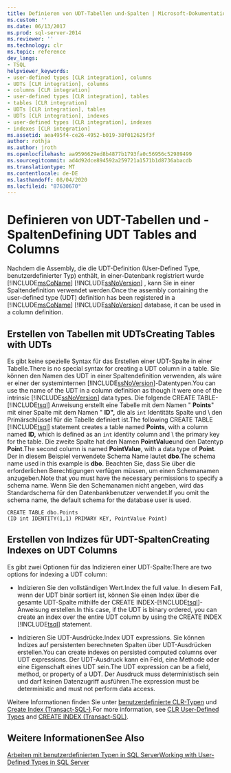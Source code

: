 ```yaml
---
title: Definieren von UDT-Tabellen und-Spalten | Microsoft-Dokumentation
ms.custom: ''
ms.date: 06/13/2017
ms.prod: sql-server-2014
ms.reviewer: ''
ms.technology: clr
ms.topic: reference
dev_langs:
- TSQL
helpviewer_keywords:
- user-defined types [CLR integration], columns
- UDTs [CLR integration], columns
- columns [CLR integration]
- user-defined types [CLR integration], tables
- tables [CLR integration]
- UDTs [CLR integration], tables
- UDTs [CLR integration], indexes
- user-defined types [CLR integration], indexes
- indexes [CLR integration]
ms.assetid: aea495f4-ce26-4952-b019-38f012625f3f
author: rothja
ms.author: jroth
ms.openlocfilehash: aa9596629ed8b4877b1793fa0c56956c52989499
ms.sourcegitcommit: ad4d92dce894592a259721a1571b1d8736abacdb
ms.translationtype: MT
ms.contentlocale: de-DE
ms.lasthandoff: 08/04/2020
ms.locfileid: "87630670"
---
```

# <a name="defining-udt-tables-and-columns"></a><span data-ttu-id="ac769-102">Definieren von UDT-Tabellen und -Spalten</span><span class="sxs-lookup"><span data-stu-id="ac769-102">Defining UDT Tables and Columns</span></span>
  <span data-ttu-id="ac769-103">Nachdem die Assembly, die die UDT-Definition (User-Defined Type, benutzerdefinierter Typ) enthält, in einer-Datenbank registriert wurde [!INCLUDE[msCoName](../../includes/msconame-md.md)] [!INCLUDE[ssNoVersion](../../includes/ssnoversion-md.md)] , kann Sie in einer Spaltendefinition verwendet werden.</span><span class="sxs-lookup"><span data-stu-id="ac769-103">Once the assembly containing the user-defined type (UDT) definition has been registered in a [!INCLUDE[msCoName](../../includes/msconame-md.md)] [!INCLUDE[ssNoVersion](../../includes/ssnoversion-md.md)] database, it can be used in a column definition.</span></span>  
  
## <a name="creating-tables-with-udts"></a><span data-ttu-id="ac769-104">Erstellen von Tabellen mit UDTs</span><span class="sxs-lookup"><span data-stu-id="ac769-104">Creating Tables with UDTs</span></span>  
 <span data-ttu-id="ac769-105">Es gibt keine spezielle Syntax für das Erstellen einer UDT-Spalte in einer Tabelle.</span><span class="sxs-lookup"><span data-stu-id="ac769-105">There is no special syntax for creating a UDT column in a table.</span></span> <span data-ttu-id="ac769-106">Sie können den Namen des UDT in einer Spaltendefinition verwenden, als wäre er einer der systeminternen [!INCLUDE[ssNoVersion](../../includes/ssnoversion-md.md)]-Datentypen.</span><span class="sxs-lookup"><span data-stu-id="ac769-106">You can use the name of the UDT in a column definition as though it were one of the intrinsic [!INCLUDE[ssNoVersion](../../includes/ssnoversion-md.md)] data types.</span></span> <span data-ttu-id="ac769-107">Die folgende CREATE TABLE- [!INCLUDE[tsql](../../includes/tsql-md.md)] Anweisung erstellt eine Tabelle mit dem Namen " **Points**" mit einer Spalte mit dem Namen " **ID",** die als `int` Identitäts Spalte und \ den Primärschlüssel für die Tabelle definiert ist.</span><span class="sxs-lookup"><span data-stu-id="ac769-107">The following CREATE TABLE [!INCLUDE[tsql](../../includes/tsql-md.md)] statement creates a table named **Points**, with a column named **ID,** which is defined as an `int` identity column and \ the primary key for the table.</span></span> <span data-ttu-id="ac769-108">Die zweite Spalte hat den Namen **PointValue**und den Datentyp **Point**.</span><span class="sxs-lookup"><span data-stu-id="ac769-108">The second column is named **PointValue**, with a data type of **Point**.</span></span> <span data-ttu-id="ac769-109">Der in diesem Beispiel verwendete Schema Name lautet **dbo**.</span><span class="sxs-lookup"><span data-stu-id="ac769-109">The schema name used in this example is **dbo**.</span></span> <span data-ttu-id="ac769-110">Beachten Sie, dass Sie über die erforderlichen Berechtigungen verfügen müssen, um einen Schemanamen anzugeben.</span><span class="sxs-lookup"><span data-stu-id="ac769-110">Note that you must have the necessary permissions to specify a schema name.</span></span> <span data-ttu-id="ac769-111">Wenn Sie den Schemanamen nicht angeben, wird das Standardschema für den Datenbankbenutzer verwendet.</span><span class="sxs-lookup"><span data-stu-id="ac769-111">If you omit the schema name, the default schema for the database user is used.</span></span>  
  
```  
CREATE TABLE dbo.Points   
(ID int IDENTITY(1,1) PRIMARY KEY, PointValue Point)  
```  
  
## <a name="creating-indexes-on-udt-columns"></a><span data-ttu-id="ac769-112">Erstellen von Indizes für UDT-Spalten</span><span class="sxs-lookup"><span data-stu-id="ac769-112">Creating Indexes on UDT Columns</span></span>  
 <span data-ttu-id="ac769-113">Es gibt zwei Optionen für das Indizieren einer UDT-Spalte:</span><span class="sxs-lookup"><span data-stu-id="ac769-113">There are two options for indexing a UDT column:</span></span>  
  
-   <span data-ttu-id="ac769-114">Indizieren Sie den vollständigen Wert.</span><span class="sxs-lookup"><span data-stu-id="ac769-114">Index the full value.</span></span> <span data-ttu-id="ac769-115">In diesem Fall, wenn der UDT binär sortiert ist, können Sie einen Index über die gesamte UDT-Spalte mithilfe der CREATE INDEX-[!INCLUDE[tsql](../../includes/tsql-md.md)]-Anweisung erstellen.</span><span class="sxs-lookup"><span data-stu-id="ac769-115">In this case, if the UDT is binary ordered, you can create an index over the entire UDT column by using the CREATE INDEX [!INCLUDE[tsql](../../includes/tsql-md.md)] statement.</span></span>  
  
-   <span data-ttu-id="ac769-116">Indizieren Sie UDT-Ausdrücke.</span><span class="sxs-lookup"><span data-stu-id="ac769-116">Index UDT expressions.</span></span> <span data-ttu-id="ac769-117">Sie können Indizes auf persistenten berechneten Spalten über UDT-Ausdrücken erstellen.</span><span class="sxs-lookup"><span data-stu-id="ac769-117">You can create indexes on persisted computed columns over UDT expressions.</span></span> <span data-ttu-id="ac769-118">Der UDT-Ausdruck kann ein Feld, eine Methode oder eine Eigenschaft eines UDT sein.</span><span class="sxs-lookup"><span data-stu-id="ac769-118">The UDT expression can be a field, method, or property of a UDT.</span></span> <span data-ttu-id="ac769-119">Der Ausdruck muss deterministisch sein und darf keinen Datenzugriff ausführen.</span><span class="sxs-lookup"><span data-stu-id="ac769-119">The expression must be deterministic and must not perform data access.</span></span>  
  
 <span data-ttu-id="ac769-120">Weitere Informationen finden Sie unter [benutzerdefinierte CLR-Typen](clr-user-defined-types.md) und [Create Index &#40;Transact-SQL-&#41;](/sql/t-sql/statements/create-index-transact-sql).</span><span class="sxs-lookup"><span data-stu-id="ac769-120">For more information, see [CLR User-Defined Types](clr-user-defined-types.md) and [CREATE INDEX &#40;Transact-SQL&#41;](/sql/t-sql/statements/create-index-transact-sql).</span></span>  
  
## <a name="see-also"></a><span data-ttu-id="ac769-121">Weitere Informationen</span><span class="sxs-lookup"><span data-stu-id="ac769-121">See Also</span></span>  
 [<span data-ttu-id="ac769-122">Arbeiten mit benutzerdefinierten Typen in SQL Server</span><span class="sxs-lookup"><span data-stu-id="ac769-122">Working with User-Defined Types in SQL Server</span></span>](working-with-user-defined-types-in-sql-server.md)  
  
  
